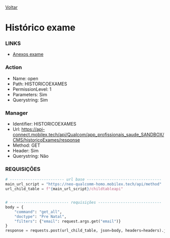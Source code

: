 [Voltar](./historicopn.md)
# Histórico exame
### LINKS
- [Anexos exame](./anexosexame.md)
  
### Action
- Name: open
- Path: HISTORICOEXAMES
- PermissionLevel: 1
- Parameters: Sim
- Querystring: Sim
 
### Manager
- Identifier: HISTORICOEXAMES
- Url: https://api-connect.mobilex.tech/api/Qualcom/app_profissionais_saude_SANDBOX/CMS/historicoExames/response
- Method: GET
- Header: Sim
- Querystring: Não

### REQUISIÇÕES
~~~ python
# ------------------------ url base ---------------------------------
main_url_script = "https://neo-qualcomm-homo.mobilex.tech/api/method"
url_child_table = f"{main_url_script}/childtableapi"


# -------------------------- requisições ----------------------------
body = {
    "command": "get_all",
    "doctype": "Pre Natal",
    "filters": {"email": request.args.get("email")}
}
response = requests.post(url_child_table, json=body, headers=headers).json()["msg"]
~~~